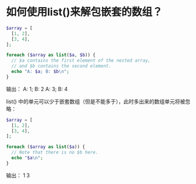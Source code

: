 # 如何使用list()来解包嵌套的数组？

```php
$array = [
  [1, 2],
  [3, 4],
];

foreach ($array as list($a, $b)) {
  // $a contains the first element of the nested array,
  // and $b contains the second element.
  echo "A: $a; B: $b\n";
}
```
输出：
A: 1; B: 2
A: 3; B: 4

list() 中的单元可以少于嵌套数组（但是不能多于），此时多出来的数组单元将被忽略：
```php
$array = [
  [1, 2],
  [3, 4],
];

foreach ($array as list($a)) {
  // Note that there is no $b here.
  echo "$a\n";
}
```
输出：
1
3